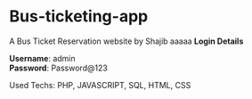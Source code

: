 # Bus-ticketing-app
A Bus Ticket Reservation website by Shajib
aaaaa
**Login Details**

**Username**: admin <br>
**Password**: Password@123

Used Techs: PHP, JAVASCRIPT, SQL, HTML, CSS



